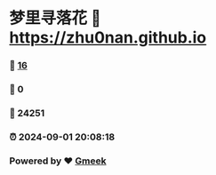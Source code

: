 # 梦里寻落花 :link: https://zhu0nan.github.io 
### :page_facing_up: [16](https://zhu0nan.github.io/tag.html) 
### :speech_balloon: 0 
### :hibiscus: 24251 
### :alarm_clock: 2024-09-01 20:08:18 
### Powered by :heart: [Gmeek](https://github.com/Meekdai/Gmeek)
